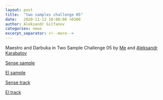 ```yaml
---
layout: post
title:  "two samples challenge 05"
date:   2020-11-12 10:00:00 +0300
author: Aleksandr Gilfanov
categories: news
excerpt_separator: <!--more-->
---
```

Maestro and Darbuka in Two Sample Challenge 05 by
[Me](https://github.com/aleksandrgilfanov) and
[Aleksandr Karabatov](https://github.com/elektron314)
<!--more-->

[Sense sample](/mp3/sample-2020-05-sense.mp3)

[El sample](/mp3/sample-2020-05-el.mp3)

[Sense track](/mp3/track-2020-05-sense.mp3)

[El track](/mp3/track-2020-05-el.mp3)
